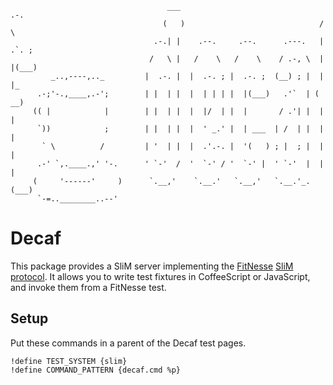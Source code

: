 ```
							       ___                                .-.     
							      (   )                              /    \   
							    .-.| |    .--.     .--.      .---.   | .`. ;  
                               /   \ |   /    \   /    \    / .-, \  | |(___) 
         _..,----,.._         |  .-. |  |  .-. ; |  .-. ;  (__) ; |  | |_     
      .-;'-.,____,.-';        | |  | |  |  | | | |  |(___)   .'`  | (   __)   
     (( |            |        | |  | |  |  |/  | |  |       / .'| |  | |      
      `))            ;        | |  | |  |  ' _.' |  | ___  | /  | |  | |      
       ` \          /         | '  | |  |  .'.-. |  '(   ) ; |  ; |  | |      
      .-' `,.____.,' '-.      ' `-'  /  '  `-' / '  `-' |  ' `-'  |  | |      
     (     '------'     )      `.__,'    `.__.'   `.__,'   `.__.'_. (___)
      `-=..________..--'
```
 
 Decaf
=========

This package provides a SliM server implementing the [FitNesse](http://fitnesse.org)
[SliM protocol](http://fitnesse.org/FitNesse.UserGuide.SliM.SlimProtocol). It allows
you to write test fixtures in CoffeeScript or JavaScript, and invoke them from a FitNesse test.

 Setup
-----

Put these commands in a parent of the Decaf test pages.

    !define TEST_SYSTEM {slim}
    !define COMMAND_PATTERN {decaf.cmd %p}
